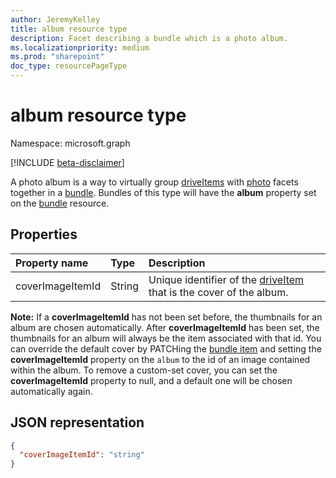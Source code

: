 ```yaml
---
author: JeremyKelley
title: album resource type
description: Facet describing a bundle which is a photo album.
ms.localizationpriority: medium
ms.prod: "sharepoint"
doc_type: resourcePageType
---
```

# album resource type

Namespace: microsoft.graph

[!INCLUDE [beta-disclaimer](../../includes/beta-disclaimer.md)]

A photo album is a way to virtually group [driveItems][driveItem] with [photo][] facets together in a [bundle][]. Bundles of this type will have the **album** property set on the [bundle][] resource.

## Properties

| Property name     | Type   | Description
|:------------------|:-------|:------------------------------------------------
| coverImageItemId | String | Unique identifier of the [driveItem][] that is the cover of the album.

**Note:** If a **coverImageItemId** has not been set before, the thumbnails for an album are chosen automatically.
After **coverImageItemId** has been set, the thumbnails for an album will always be the item associated with that id.
You can override the default cover by PATCHing the [bundle item][bundle] and setting the **coverImageItemId** property on the `album` to the id of an image contained within the album.
To remove a custom-set cover, you can set the **coverImageItemId** property to null, and a default one will be chosen automatically again.

## JSON representation

<!-- { "blockType": "resource", "@odata.type": "microsoft.graph.album" } -->

```json
{
  "coverImageItemId": "string"
}
```

[bundle]: bundle.md
[driveItem]: driveItem.md
[photo]: photo.md


